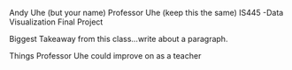 Andy Uhe (but your name)
Professor Uhe (keep this the same)
IS445 -Data Visualization
Final Project

Biggest Takeaway from this class...write about a paragraph.

Things Professor Uhe could improve on as a teacher

